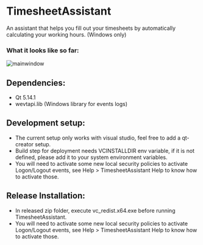 # TimesheetAssistant
 An assistant that helps you fill out your timesheets by automatically calculating your working hours. (Windows only)

### What it looks like so far:
  ![mainwindow](https://github.com/introlab/rendezvous/blob/master/screenshots/mainwindow.png)

## Dependencies:
  - Qt 5.14.1
  - wevtapi.lib (Windows library for events logs)

## Development setup:
  - The current setup only works with visual studio, feel free to add a qt-creator setup.
  - Build step for deployment needs VCINSTALLDIR env variable, if it is not defined, please add it to your system environment variables.
  - You will need to activate some new local security policies to activate Logon/Logout events, see Help > TimesheetAssistant Help to know how to activate those.
  
## Release Installation:
  - In released zip folder, execute vc_redist.x64.exe before running TimesheetAssistant.
  - You will need to activate some new local security policies to activate Logon/Logout events, see Help > TimesheetAssistant Help to know how to activate those.